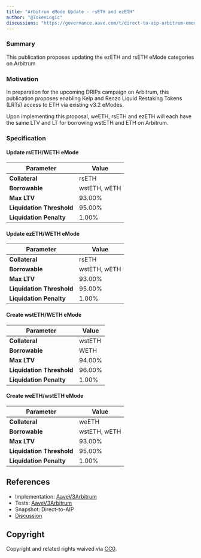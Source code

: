 ```yaml
---
title: "Arbitrum eMode Update - rsETH and ezETH"
author: "@TokenLogic"
discussions: "https://governance.aave.com/t/direct-to-aip-arbitrum-emode-update-rseth-and-ezeth/22731/3"
---
```


### Summary

This publication proposes updating the ezETH and rsETH eMode categories on Arbitrum

### Motivation

In preparation for the upcoming DRIPs campaign on Arbitrum, this publication proposes enabling Kelp and Renzo Liquid Restaking Tokens (LRTs) access to ETH via existing v3.2 eModes.

Upon implementing this proposal, weETH, rsETH and ezETH will each have the same LTV and LT for borrowing wstETH and ETH on Arbitrum.

### Specification

#### Update rsETH/WETH eMode

| **Parameter**             | **Value**    |
| ------------------------- | ------------ |
| **Collateral**            | rsETH        |
| **Borrowable**            | wstETH, wETH |
| **Max LTV**               | 93.00%       |
| **Liquidation Threshold** | 95.00%       |
| **Liquidation Penalty**   | 1.00%        |

#### Update ezETH/WETH eMode

| **Parameter**             | **Value**    |
| ------------------------- | ------------ |
| **Collateral**            | rsETH        |
| **Borrowable**            | wstETH, wETH |
| **Max LTV**               | 93.00%       |
| **Liquidation Threshold** | 95.00%       |
| **Liquidation Penalty**   | 1.00%        |

#### Create wstETH/WETH eMode

| **Parameter**             | **Value** |
| ------------------------- | --------- |
| **Collateral**            | wstETH    |
| **Borrowable**            | WETH      |
| **Max LTV**               | 94.00%    |
| **Liquidation Threshold** | 96.00%    |
| **Liquidation Penalty**   | 1.00%     |

#### Create weETH/wstETH eMode

| **Parameter**             | **Value**    |
| ------------------------- | ------------ |
| **Collateral**            | weETH        |
| **Borrowable**            | wstETH, wETH |
| **Max LTV**               | 93.00%       |
| **Liquidation Threshold** | 95.00%       |
| **Liquidation Penalty**   | 1.00%        |

## References

- Implementation: [AaveV3Arbitrum](https://github.com/bgd-labs/aave-proposals-v3/blob/main/src/20250805_AaveV3Arbitrum_ArbitrumEModeUpdateRsETHAndEzETH/AaveV3Arbitrum_ArbitrumEModeUpdateRsETHAndEzETH_20250805.sol)
- Tests: [AaveV3Arbitrum](https://github.com/bgd-labs/aave-proposals-v3/blob/main/src/20250805_AaveV3Arbitrum_ArbitrumEModeUpdateRsETHAndEzETH/AaveV3Arbitrum_ArbitrumEModeUpdateRsETHAndEzETH_20250805.t.sol)
- Snapshot: Direct-to-AIP
- [Discussion](https://governance.aave.com/t/direct-to-aip-arbitrum-emode-update-rseth-and-ezeth/22731/3)

## Copyright

Copyright and related rights waived via [CC0](https://creativecommons.org/publicdomain/zero/1.0/).
